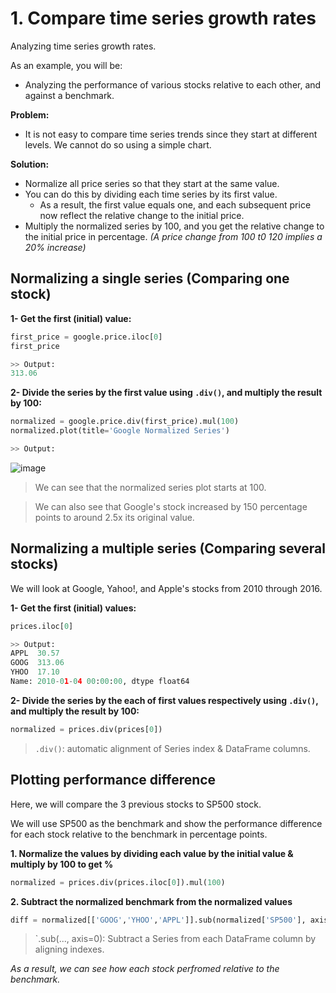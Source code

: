 # 1. Compare time series growth rates
Analyzing time series growth rates.

As an example, you will be:
- Analyzing the performance of various stocks relative to each other, and against a benchmark.

**Problem:**
- It is not easy to compare time series trends since they start at different levels. We cannot do so using a simple chart.

**Solution:**
- Normalize all price series so that they start at the same value.
- You can do this by dividing each time series by its first value.
  - As a result, the first value equals one, and each subsequent price now reflect the relative change to the initial price.
- Multiply the normalized series by 100, and you get the relative change to the initial price in percentage. *(A price change from 100 t0 120 implies a 20% increase)*

## Normalizing a single series (Comparing one stock)
**1- Get the first (initial) value:**

```py
first_price = google.price.iloc[0] 
first_price

>> Output:
313.06
```

**2- Divide the series by the first value using `.div()`, and multiply the result by 100:**


```py
normalized = google.price.div(first_price).mul(100) 
normalized.plot(title='Google Normalized Series')

>> Output:
```
![image](https://user-images.githubusercontent.com/70928356/234426591-4290a440-c780-4085-9a91-358ce5fff920.png)

> We can see that the normalized series plot starts at 100.

> We can also see that Google's stock increased by 150 percentage points to around 2.5x its original value.

## Normalizing a multiple series (Comparing several stocks)
We will look at Google, Yahoo!, and Apple's stocks from 2010 through 2016.

**1- Get the first (initial) values:**
```py
prices.iloc[0]

>> Output:
APPL  30.57
GOOG  313.06
YHOO  17.10
Name: 2010-01-04 00:00:00, dtype float64
```

**2- Divide the series by the each of first values respectively using `.div()`, and multiply the result by 100:**

```py
normalized = prices.div(prices[0]) 
```

> `.div()`: automatic alignment of Series index & DataFrame columns.

## Plotting performance difference
Here, we will compare the 3 previous stocks to SP500 stock.

We will use SP500 as the benchmark and show the performance  difference for each stock relative to the benchmark in percentage points.

**1. Normalize the values by dividing each value by the initial value & multiply by 100 to get %**
```py
normalized = prices.div(prices.iloc[0]).mul(100)
```
**2. Subtract the normalized benchmark from the normalized values**
```py
diff = normalized[['GOOG','YHOO','APPL']].sub(normalized['SP500'], axis=0)
```
> `.sub(..., axis=0): Subtract a Series from each DataFrame column by aligning indexes.

*As a result, we can see how each stock perfromed relative to the benchmark.*
